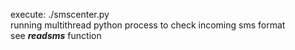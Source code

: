 execute: ./smscenter.py<br/>
running multithread python process to check incoming sms format<br/>
see <strong><i>readsms</i></strong> function
